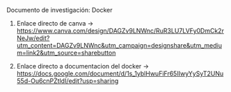Documento de investigación: Docker

1. Enlace directo de canva -> https://www.canva.com/design/DAGZv9LNWnc/RuR3LU7LVFy0DmCk2rNeJw/edit?utm_content=DAGZv9LNWnc&utm_campaign=designshare&utm_medium=link2&utm_source=sharebutton

2. Enlace directo a documentacion del docker -> https://docs.google.com/document/d/1s_1yblHwuFiFr65IIwyYySyT2UNu55d-Ou6cnPZtldI/edit?usp=sharing


